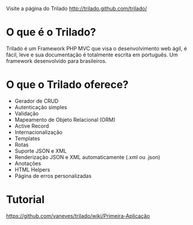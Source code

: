 Visite a página do Trilado http://trilado.github.com/trilado/

# O que é o Trilado? #
Trilado é um Framework PHP MVC que visa o desenvolvimento web ágil, é fácil, leve e sua documentação é totalmente escrita em português. Um framework desenvolvido para brasileiros.

# O que o Trilado oferece? #
- Gerador de CRUD
- Autenticação simples
- Validação
- Mapeamento de Objeto Relacional (ORM)
- Active Record
- Internacionalização
- Templates
- Rotas
- Suporte JSON e XML
- Renderização JSON e XML automaticamente (.xml ou .json)
- Anotações
- HTML Helpers
- Página de erros personalizadas

# Tutorial #
https://github.com/vaneves/trilado/wiki/Primeira-Aplicação